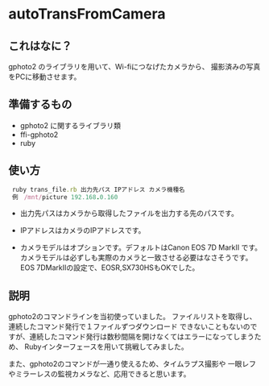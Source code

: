 # autoTransFromCamera

## これはなに？

gphoto2 のライブラリを用いて、Wi-fiにつなげたカメラから、
撮影済みの写真をPCに移動させます。


## 準備するもの

- gphoto2 に関するライブラリ類
- ffi-gphoto2
- ruby


## 使い方


```ruby:trans_file.rb
 ruby trans_file.rb 出力先パス IPアドレス カメラ機種名
 例　/mnt/picture 192.168.0.160
```

- 出力先パスはカメラから取得したファイルを出力する先のパスです。

- IPアドレスはカメラのIPアドレスです。

- カメラモデルはオプションです。デフォルトはCanon EOS 7D MarkII です。
カメラモデルは必ずしも実際のカメラと一致させる必要はなさそうです。
EOS 7DMarkIIの設定で、EOSR,SX730HSもOKでした。


## 説明

gphoto2のコマンドラインを当初使っていました。
ファイルリストを取得し、連続したコマンド発行で１ファイルずつダウンロード
できないこともないのですが、連続したコマンド発行は数秒間隔を開けなくてはエラーになってしまうため、
Rubyインターフェースを用いて挑戦してみました。

また、gphoto2のコマンドが一通り使えるため、タイムラプス撮影や
一眼レフやミラーレスの監視カメラなど、応用できると思います。




















